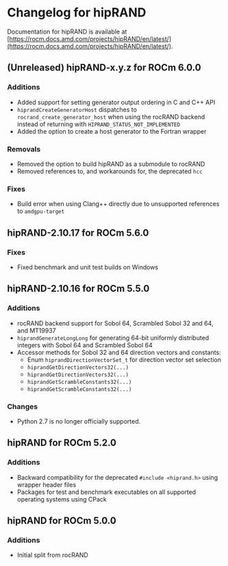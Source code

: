 # Changelog for hipRAND

Documentation for hipRAND is available at
[https://rocm.docs.amd.com/projects/hipRAND/en/latest/](https://rocm.docs.amd.com/projects/hipRAND/en/latest/).

## (Unreleased) hipRAND-x.y.z for ROCm 6.0.0

### Additions
* Added support for setting generator output ordering in C and C++ API
* `hiprandCreateGeneratorHost` dispatches to `rocrand_create_generator_host` when using the rocRAND backend
  instead of returning with `HIPRAND_STATUS_NOT_IMPLEMENTED`
* Added the option to create a host generator to the Fortran wrapper

### Removals

* Removed the option to build hipRAND as a submodule to rocRAND
* Removed references to, and workarounds for, the deprecated `hcc`

### Fixes

* Build error when using Clang++ directly due to unsupported references to `amdgpu-target`

## hipRAND-2.10.17 for ROCm 5.6.0

### Fixes

* Fixed benchmark and unit test builds on Windows

## hipRAND-2.10.16 for ROCm 5.5.0

### Additions

* rocRAND backend support for Sobol 64, Scrambled Sobol 32 and 64, and MT19937
* `hiprandGenerateLongLong` for generating 64-bit uniformly distributed integers with Sobol 64 and
  Scrambled Sobol 64
* Accessor methods for Sobol 32 and 64 direction vectors and constants:
  * Enum `hiprandDirectionVectorSet_t` for direction vector set selection
  * `hiprandGetDirectionVectors32(...)`
  * `hiprandGetDirectionVectors32(...)`
  * `hiprandGetScrambleConstants32(...)`
  * `hiprandGetScrambleConstants32(...)`

### Changes

* Python 2.7 is no longer officially supported.

## hipRAND for ROCm 5.2.0

### Additions

* Backward compatibility for the deprecated `#include <hiprand.h>` using wrapper header files
* Packages for test and benchmark executables on all supported operating systems using CPack

## hipRAND for ROCm 5.0.0

### Additions

* Initial split from rocRAND
